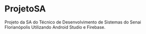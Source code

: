 # ProjetoSA
Projeto da SA do Técnico de Desenvolvimento de Sistemas do Senai Florianópolis
Utilizando Android Studio e Firebase.
